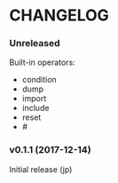 # CHANGELOG

### Unreleased

Built-in operators:

* condition
* dump
* import
* include
* reset
* \# 

### v0.1.1 (2017-12-14)

Initial release (jp)
